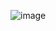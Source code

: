 ![image](https://user-images.githubusercontent.com/49600985/220766787-cd88ebb5-9c17-4ecf-89e8-40f74bb7d271.png)
